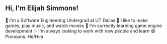 ##  Hi, I'm Elijah Simmons!

🌱 I'm a Software Engineering Undergrad at UT Dallas
🎵 I like to make games, play music, and watch movies
🔭 I'm currectly learning game engine development
✨ I'm always looking to work with new people and learn
😄 Pronouns: He/Him

